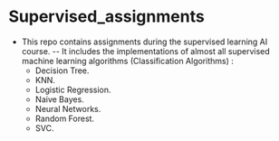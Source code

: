 # Supervised_assignments
- This repo contains assignments during the supervised learning AI course.
-- It includes the implementations of almost all supervised machine learning algorithms (Classification Algorithms) :
    - Decision Tree.
    - KNN.
    - Logistic Regression.
    - Naive Bayes.
    - Neural Networks.
    - Random Forest.
    - SVC.
